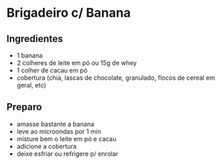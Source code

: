 # Brigadeiro c/ Banana

## Ingredientes
- 1 banana
- 2 colheres de leite em pó ou 15g de whey
- 1 colher de cacau em pó
- cobertura (chia, lascas de chocolate, granulado, flocos de cereal em geral, etc)

## Preparo
- amasse bastante a banana
- leve ao microondas por 1 min
- misture bem o leite em pó e cacau
- adicione a cobertura
- deixe esfriar ou refrigere p/ enrolar
